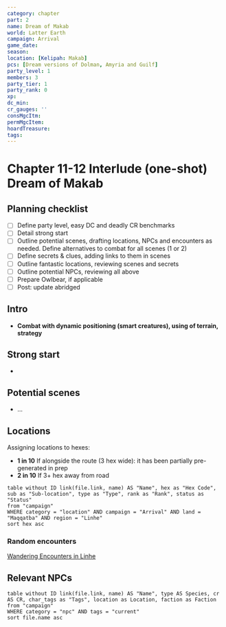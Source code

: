 ```yaml
---
category: chapter
part: 2
name: Dream of Makab
world: Latter Earth
campaign: Arrival
game_date: 
season: 
location: [Kelipah: Makab]
pcs: [Dream versions of Dolman, Amyria and Guilf]
party_level: 1
members: 3
party_tier: 1
party_rank: 0
xp: 
dc_min: 
cr_gauges: ''
consMgcItm: 
permMgcItem: 
hoardTreasure: 
tags: 
---
```


# Chapter 11-12 Interlude (one-shot) Dream of Makab

## Planning checklist

- [ ] Define party level, easy DC and deadly CR benchmarks
- [ ] Detail strong start
- [ ] Outline potential scenes, drafting locations, NPCs and encounters as needed. Define alternatives to combat for all scenes (1 or 2)
- [ ] Define secrets & clues, adding links to them in scenes
- [ ] Outline fantastic locations, reviewing scenes and secrets
- [ ] Outline potential NPCs, reviewing all above
- [ ] Prepare Owlbear, if applicable
- [ ] Post: update abridged

## Intro

- **Combat with dynamic positioning (smart creatures), using of terrain, strategy**

## Strong start

- 

## Potential scenes

- ...


## Locations

Assigning locations to hexes:
- **1 in 10** If alongside the route (3 hex wide): it has been partially pre-generated in prep
- **2 in 10** If 3+ hex away from road

```dataview
table without ID link(file.link, name) AS "Name", hex as "Hex Code", sub as "Sub-location", type as "Type", rank as "Rank", status as "Status"
from "campaign"
WHERE category = "location" AND campaign = "Arrival" AND land = "Maqqatba" AND region = "Linhe"
sort hex asc
```

### Random encounters

[Wandering Encounters in Linhe](../context/secrets/secretsRealms.md#Wandering%20Encounters%20in%20Linhe)


## Relevant NPCs

```dataview
table without ID link(file.link, name) AS "Name", type AS Species, cr AS CR, char_tags as "Tags", location as Location, faction as Faction
from "campaign"
WHERE category = "npc" AND tags = "current"
sort file.name asc
```
